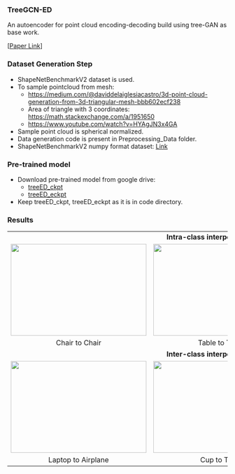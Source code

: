 ### TreeGCN-ED
An autoencoder for point cloud encoding-decoding build using tree-GAN as base work.

[[Paper Link](https://arxiv.org/abs/2110.03170)]

### Dataset Generation Step
* ShapeNetBenchmarkV2 dataset is used.
* To sample pointcloud from mesh:
  * https://medium.com/@daviddelaiglesiacastro/3d-point-cloud-generation-from-3d-triangular-mesh-bbb602ecf238
  * Area of triangle with 3 coordinates: https://math.stackexchange.com/a/1951650
  * https://www.youtube.com/watch?v=HYAgJN3x4GA
* Sample point cloud is spherical normalized.
* Data generation code is present in Preprocessing_Data folder.
* ShapeNetBenchmarkV2 numpy format dataset: [Link](https://iitgnacin-my.sharepoint.com/:u:/g/personal/singh_prajwal_iitgn_ac_in/EUVQLfQ7J1FUHi9UfzkeDksBoBRhKcB4F-djsXU986dMQw?e=Tr51es)

### Pre-trained model
* Download pre-trained model from google drive:
  * [treeED_ckpt](https://iitgnacin-my.sharepoint.com/:f:/g/personal/19210048_iitgn_ac_in/EvrEyXkgNihMo83Yl4QrFZMBeJg3Ow-MqichqIbzq2UCKw?e=vjw3Wb)
  * [treeED_eckpt](https://iitgnacin-my.sharepoint.com/:f:/g/personal/19210048_iitgn_ac_in/Et25Augmb35Kp-3Gn3dcCH4B5D7w9cr2yrY5dbLLuI2rPw?e=aobVqd)
* Keep treeED_ckpt, treeED_eckpt as it is in code directory.

### Results

<table style="width:100%; height:100%; border:none;">
       <tr>
             <td colspan=3 align="center">
                  <b>Intra-class interpolation results</b>
             </td>
       </tr>
       <tr>
             <td>
                 <img src="https://github.com/prajwalsingh/TreeGCN-ED/blob/main/results_gif/chair_to_chair_7.gif" style="width:310px; height:210px;"/>
             </td>
             <td>
                 <img src="https://github.com/prajwalsingh/TreeGCN-ED/blob/main/results_gif/table_to_table_4.gif" style="width:310px; height:210px;"/>
             </td>
             <td>
                 <img src="https://github.com/prajwalsingh/TreeGCN-ED/blob/main/results_gif/airplane_to_airplane_5.gif" style="width:310px; height:210px;"/>
             </td>
       </tr>
      <tr>
          <td  align="center">
               Chair to Chair
          </td>
          <td  align="center">
               Table to Table
          </td>
          <td  align="center">
               Airplane to Airplane
          </td>
      </tr>
 <tr>
             <td colspan=3 align="center">
                  <b>Inter-class interpolation results</b>
             </td>
       </tr>
       <tr>
             <td>
                 <img src="https://github.com/prajwalsingh/TreeGCN-ED/blob/main/results_gif/10.laptop_to_plane.gif" style="width:310px; height:210px;"/>
             </td>
             <td>
                 <img src="https://github.com/prajwalsingh/TreeGCN-ED/blob/main/results_gif/14.mug_to_table.gif" style="width:310px; height:210px;"/>
             </td>
             <td>
                 <img src="https://github.com/prajwalsingh/TreeGCN-ED/blob/main/results_gif/16.car_to_chair.gif" style="width:310px; height:210px;"/>
             </td>
       </tr>
       <tr>
          <td  align="center">
               Laptop to Airplane
          </td>
          <td  align="center">
               Cup to Table
          </td>
          <td  align="center">
               Car to Chair
          </td>
      </tr>
</table>

### Reference
[1] [3D Point Cloud Generative Adversarial Network Based on Tree Structured Graph Convolutions](https://arxiv.org/abs/1905.06292) [ Dong Wook Shu, Sung Woo Park, Junseok Kwon ]

### Bibtex Citation

<pre>
@misc{singh2021treegcned,
      title={TreeGCN-ED: Encoding Point Cloud using a Tree-Structured Graph Network}, 
      author={Prajwal Singh and Kaustubh Sadekar and Shanmuganathan Raman},
      year={2021},
      eprint={2110.03170},
      archivePrefix={arXiv},
      primaryClass={cs.CV}
}
</pre>
